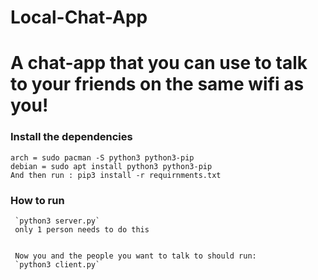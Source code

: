 # Local-Chat-App
# A chat-app that you can use to talk to your friends on the same wifi as you!
### Install the dependencies
```Install python3 and python3-pip with your package manager
arch = sudo pacman -S python3 python3-pip
debian = sudo apt install python3 python3-pip
And then run : pip3 install -r requirnments.txt
```
### How to run
```First, run the server with
 `python3 server.py`
 only 1 person needs to do this
 
 
 Now you and the people you want to talk to should run:
 `python3 client.py`
